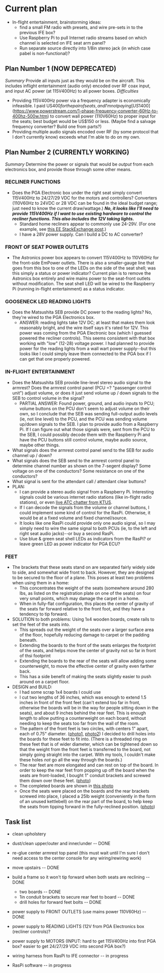 # Current plan

* In-flight entertainment, brainstorming ideas:
  * find a small FM radio with presets, and wire pre-sets in to the previous IFE box?
  * Use Raspberry Pi to pull Internet radio streams based on which channel is selected on IFE seat arm panel?
  * Run separate source directly into 1/8in stereo jack (in which case pabel is non-functional)?

## Plan Number 1 (NOW DEPRECATED)
*Summary* Provide all inputs just as they would be on the aircraft. This includes inflight entertainment (audio only) encoded over RF coax input, and input AC power (at 115V400Hz) to all power boxes.
*Difficulties*
* Providing 115V400Hz power via a frequency adapter is economically infeasible. I paid US$400 for the pair of seats, and I'm not paying [US$1400](https://www.powerstream.com/1-phase-frequency-converter-60Hz-to-400hz-500w.htm) to convert wall power (110V60Hz) to proper input for the seats; best budget would be US$150 or less. (Maybe find a salvage frequency converter? Build one from parts?)
* Providing multiple audio signals encoded over RF (by some protocol that I don't currently know) exceeds what I'm able to do on my own.

## Plan Number 2 (CURRENTLY WORKING)
*Summary* Determine the power or signals that would be *output* from each electronics box, and provide those through some other means.

### RECLINER FUNCTIONS
* Does the PGA Electronic box under the right seat simply convert 115V400Hz to 24/27/29 VDC for the motors and controllers? Converters (110V60Hz to 24VDC or 28 VDC can be found in the ideal budget range; just need to know the current draw/wattage.) ***No, it looks like I'll need to provide 115V400Hz if I want to use existing hardware to control the recliner functions. This also includes the 12V taking lights.***
  * Standard home recliners appear to commonly use 24-29V. (For one example, see [this EE StackExchange post](https://electronics.stackexchange.com/questions/568350/different-output-for-recliner-power-supply-safe-to-use-25v-2-5a-to-a-29v-2a).)
  * I have a 28V power supply. Can I build a DC to AC converter?
### FRONT OF SEAT POWER OUTLETS
* The Astronics power box appears to convert 115V400Hz to 110V60Hz for the front-side EmPower outlets. There is also a smaller-gauge line that goes from this box to one of the LEDs on the side of the seat shell; was this simply a status or power indicator? Current plan is to remove the Astronics box entirely and wire mains power to the seat-front outlets without modification. The seat shell LED will be wired to the Raspberry Pi (running in-flight entertainment) as a status indicator.
### GOOSENECK LED READING LIGHTS
* Does the Matsushita SEB provide DC power to the reading lights? No, they're wired to the PGA Electronics box.
  * ANSWER: reading lights take 12V DC; at least that makes them look reasonably bright, and the wire itself says it's rated for 12V. This power was coming from the PGA Electronic box (which I guessed powered the recliner controls). This seems consistent with that box working with "low" (12-28) voltage power. I had planned to provide power for the reading lights from a wall wart power supply--but this looks like I could simply leave them connected to the PGA box if I can get that one properly powered.
### IN-FLIGHT ENTERTAINMENT
* Does the Matsushita SEB provide line-level stereo audio signal to the armrest? Does the armrest control panel (PCU =? "passenger control unit") adjust volume, or does it just send volume up / down signals to the SEB to control volume in the signal?
  * PARTIAL ANSWER: Found power, ground, and audio inputs to PCU; volume buttons on the PCU don't seem to adjust volume on their own, so I conclude that the SEB was sending full-output audio levels (ie, not line level) to the PCU, and the PCU was sending volume up/down signals to the SEB. I plan to provide audio from a Raspberry Pi. If I can figure out what those signals were, sent from the PCU to the SEB, I could possibly decode them with the Raspberry Pi and have the PCU buttons still control volume, maybe audio source, maybe other things.
* What signals does the armrest control panel send to the SEB for audio channel up / down?
* What signals does the SEB send to the armrest control panel to determine channel number as shown on the 7-segent display? Some voltage on one of the conductors? Some resistance on one of the conductors?
* What signal is sent for the attendant call / attendant clear buttons?
* PLAN:
  * I can provide a stereo audio signal from a Raspberry Pi. Interesting signals could be various internet radio stations (like in-flight radio stations), or even [live ATC chatter from KTUS](https://s1-fmt2.liveatc.net/ktus2).
  * If I can decode the signals from the volume or channel buttons, I could implement some kind of control for the RasPi. Otherwise, it would be at a fixed volume and fixed channel/source.
  * It looks like one RasPi could provide only one audio signal, so I may simply need to wire the same signal to both PCUs (ie, to the left and right seat audio jacks)--or buy a second RasPi.
  * Use blue & green seat shell LEDs as indicators from the RasPi? or leave green LED as power indicator for PGA ECU?
### FEET
* The brackets that these seats stand on are separated fairly widely side to side, and somewhat wide front to back. However, they are designed to be secured to the floor of a plane. This poses at least two problems when using them in a home:
  * This concentrates the weight of the seats (somewhere around 280 lbs, as listed on the registration plate on one of the seats) on four very small points, which may damage the carpet in a home.
  * When in fully-flat configuration, this places the center of gravity of the seats far forward relative to the front foot, and they have a tendency to tip forward.
* SOLUTION to both problems: Using 1x4 wooden boards, create rails to set the feet of the seats into.
  * This spreads out the weight of the seats over a larger surface area of the floor, hopefully reducing damage to carpet or the padding beneath.
  * Extending the boards to the front of the seats enlarges the footprint of the seats, and helps move the center of gravity not so far in front of thsi footprint
  * Extending the boards to the rear of the seats will allow adding some counterweight, to move the effective center of gravity even farther back.
  * This has a side benefit of making the seats slightly easier to push around on a carpet floor.
* DESIGN and BUILD:
  * I had some scrap 1x4 boards I could use
  * I cut two lengths of 36 inches, which was enough to extend 1.5 inches in front of the front feet (can't extend too far in front, otherwise the boards will be in the way for people sitting down in the seats), and about 9 inches behind the rear feet. This is enough length to allow putting a counterweight on each board, without needing to keep the seats too far from the wall of the room.
  * The pattern of the front feet is two circles, with centers 1" apart, each of 0.75" diameter. ([photo1](media/301-foot-bracket-front-measurements-1.jpg), [photo2](media/302-foot-bracket-front-measurements-2.jpg)) I decided to drill holes into the boards for these feet to fit into. (There is a threaded ring on these feet that is of wider diameter, which can be tightened down so that the weight from the front feet is transferred to the board, not simply going straight into the carpet. With my tools, I couldn't make these holes *not* go all the way through the boards.)
  * The rear feet are more elongated and can rest on top of the board. In order to keep the rear feet from popping up off the board when the seats are front-loaded, I bought 1" conduit brackets and screwed them down over these feet. ([photo](media/304-foot-bracket-rear.jpg))
  * The completed boards are shown in [this photo](media/303-foot-bracket-in_prog.jpg)
  * Once the seats were placed on the boards and the rear brackets screwed into place, I placed a 25lb weight (conveniently in the form of an unused kettlebell) on the rear part of the board, to help keep the seats from tipping forward in the fully-reclined position. ([photo](media/305-foot-bracket-overall.jpg))

## Task list
* clean upholstery
* dust/clean upper/outer and inner/under -- DONE
* re-glue center armrest top panel (this must wait until I'm sure I don't need access to the center console for any wiring/rewiring work)
* move upstairs -- DONE

* build a frame so it won't tip forward when both seats are reclining -- DONE
  * two boards -- DONE
  * 1in conduit brackets to secure rear feet to board -- DONE
  * drill holes for forward feet bolts -- DONE
* power supply to FRONT OUTLETS (use mains power 110V60Hz) -- DONE
* power supply to READING LIGHTS (12V from PGA Electronics box (recliner controls)?
* power supply to MOTORS (INPUT: hard to get 115V400Hz into first PGA box? easier to get 24/27/29 VDC into second PGA box?)
* wiring harness from RasPi to IFE connector -- in progress
* RasPi software -- in progress
